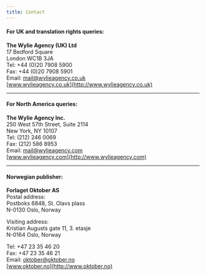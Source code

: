 ```yaml
---
title: Contact
---
```

#### For UK and translation rights queries:  

**The Wylie Agency (UK) Ltd**  
17 Bedford Square  
London WC1B 3JA  
Tel: +44 (0)20 7908 5900  
Fax: +44 (0)20 7908 5901  
Email: [mail@wylieagency.co.uk](mailto:mail@wylieagency.co.uk)  
[www.wylieagency.co.uk](http://www.wylieagency.co.uk)  

---

#### For North America queries:

**The Wylie Agency Inc.**  
250 West 57th Street, Suite 2114  
New York, NY 10107  
Tel: (212) 246 0069  
Fax: (212) 586 8953  
Email: [mail@wylieagency.com](mailto:mail@wylieagency.com)  
[www.wylieagency.com](http://www.wylieagency.com)  

---

#### Norwegian publisher:

**Forlaget Oktober AS**  
Postal address:  
Postboks 6848, St. Olavs plass  
N-0130 Oslo, Norway  

Visiting address:  
Kristian Augusts gate 11, 3\. etasje  
N-0164 Oslo, Norway  

Tel: +47 23 35 46 20  
Fax: +47 23 35 46 21  
Email: [oktober@oktober.no](mailto:oktober@oktober.no)  
[www.oktober.no](http://www.oktober.no)  


